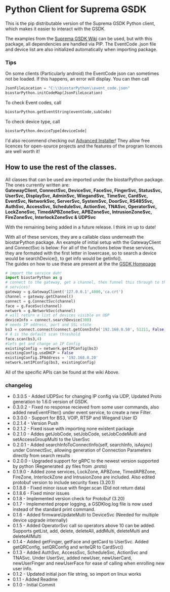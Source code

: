 # Python Client for Suprema GSDK

This is the pip distributable version of the Suprema GSDK Python client, which makes it easier to interact with the GSDK.<br>

The examples from the [Suprema GSDK Wiki](https://supremainc.github.io/g-sdk/) can be used, but with this package, all dependencies are handled via PIP. The EventCode .json file and device list are also initialized automatically when importing package.<br>
### Tips
On some clients (Particularly android) the  EventCode json can sometimes not be loaded. If this happens, an error will display. You can then call 

```python
JsonFileLocation = "C:\\biostarPython\\event_code.json"
biostarPython.initCodeMap(JsonFileLocation)
```
To check Event codes, call 
```python
biostarPython.getEventString(eventCode,subCode)
```
To check device type, call 
```python
biostarPython.deviceType[deviceCode]
```
I'd also recommend checking out [Advanced Installer](https://www.advancedinstaller.com/)! They allow free licences for open-source projects and the features of the program licences are well worth it!

## How to use the rest of the classes.

All classes that can be used are imported under the biostarPython package.
The ones currently written are:<br>
**GatewayClient, ConnectSvc, DeviceSvc, FaceSvc, FingerSvc, StatusSvc, UserSvc, DisplaySvc, AdminSvc, WiegandSvc, TimeSvc, CardSvc, EventSvc, NetworkSvc, ServerSvc, SystemSvc, DoorSvc, RS485Svc, AuthSvc, AccessSvc, ScheduleSvc, ActionSvc, TNASvc, OperatorSvc, LockZoneSvc, TimedAPBZoneSvc, APBZoneSvc, IntrusionZoneSvc, FireZoneSvc, InterlockZoneSvc & UDPSvc**

With the remaining being added in a future release. 
I think im up to date! <br>

With all of these services, they are a callable class underneath the biostarPython package. An example of initial setup with the GatewayClient and ConnectSvc is below:
For all of the functions below these services, they are formated with the first letter in lowercase, so to search a device would be searchDevice(), to get info would be getInfo().<br>
The guides on how to use these are present at the the  [GSDK Homepage](https://supremainc.github.io/g-sdk/)<br>
```python
# import the service duh!
import biostarPython as g
# connect to the gateway, get a channel, then funnel this through to the 
# services!
gateway = g.GatewayClient('127.0.0.1',4000,'ca.crt')
channel = gateway.getChannel()
connect = g.ConnectSvc(channel)
face = g.FaceSvc(channel)
network = g.NetworkSvc(channel)
# will return a list of devices visible on UDP
deviceInfo = connect.searchDevice(300) 
# needs IP address, port and SSL state
bs3 = connect.connect(connect.getConnInfo('192.168.0.50', 51211, False))
# 4 is the default scan threshold
face.scan(bs3,4)
#lets get and change an IP Config
existingConfig = network.getIPConfig(bs3)
existingConfig.useDHCP = False
existingConfig.IPAddress = '192.168.0.20'
network.setIPConfig(bs3, existingConfig)
```

All of the specific APIs can be found at the wiki Above.

### changelog

 - 0.3.0.5 - Added UDPSvc for changing IP config via UDP, Updated Proto generation to 1.6.0 version of GSDK.
- 0.3.0.2 - Fixed no response recieved from some user commands, also added newEventFilter()
          under event service, to create a new Filter.
- 0.3.0.0 - Support for BS3, VOIP, RTSP and Wiegand User ID
- 0.2.1.4 - Version Push
- 0.2.1.2 - Fixed issue with importing none existent package
- 0.2.1.0 - Addes getJobCode, setJobCode, setJobCodeMulti and setAccessGroupMulti to the UserSvc
- 0.2.0.1 - Added searchInfoToConnectInfo(self, searchInfo, isAsync) under ConnectSvc, allowing generation of Connection Parameters directly from search results
- 0.2.0.0 - Upgraded support for gRPC to the newest version supported by python (Regenerated .py files from .proto)
- 0.1.9.0 - Added zone services, LockZone, APBZone, TimedAPBZone, FireZone, InterlockZone and IntrusionZone are included. Also edited protobuf version to include security fixes (3.20.1)
- 0.1.8.8 - Fixed minor issue with finger.scan (Did not return data)
- 0.1.8.6 - Fixed minor issues
- 0.1.8 - Implemented version check for Protobuf (3.20)
- 0.1.7 - Implemented proper logging, a GSDKlog.log file is now used instead of the standard print command.
- 0.1.6 - Added firmwareUpdateMulti to DeviceSvc (Needed for multiple device upgrade internally)
- 0.1.5 - Added OperatorSvc call so operators above 10 can be added. Supports getList, add, delete, deleteAll, addMulti, deleteMulti and deleteAllMulti
- 0.1.4 - Added getFinger, getFace and getCard to UserSvc. Added getQRConfig, setQRConfig and writeQR to CardSvc()
- 0.1.3 - Added AuthSvc, AccessSvc, ScheduleSvc, ActionSvc and TNASvc.
        Under UserSvc, added newUser, newUserCard, newUserFinger and newUserFace for ease of calling when enrolling new user info.
- 0.1.2 - Updated initial json file string, so import on linux works
- 0.1.1 - Added Readme
- 0.1.0 - Initial Commit

